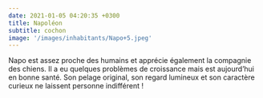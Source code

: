 ```yaml
---
date: 2021-01-05 04:20:35 +0300
title: Napoléon
subtitle: cochon
image: '/images/inhabitants/Napo+5.jpeg'
---
```


Napo est assez proche des humains et apprécie également la compagnie des chiens. Il a eu quelques problèmes de croissance mais est aujourd’hui en bonne santé. Son pelage original, son regard lumineux et son caractère curieux ne laissent personne indifférent !